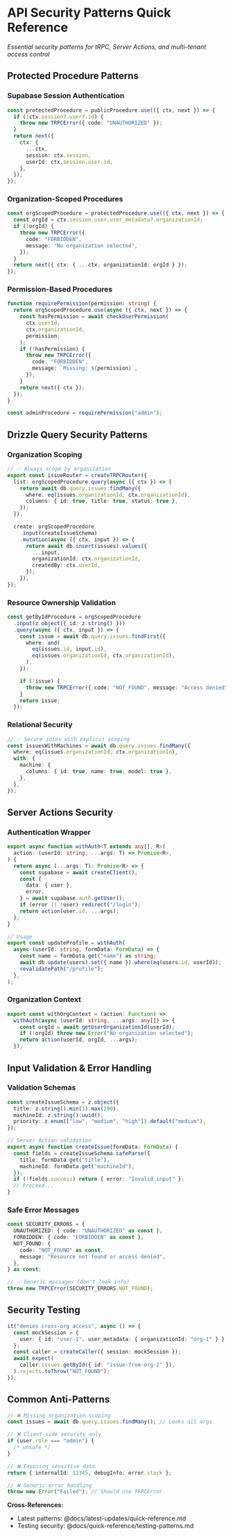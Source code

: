 # API Security Patterns Quick Reference

_Essential security patterns for tRPC, Server Actions, and multi-tenant access control_

## Protected Procedure Patterns

### Supabase Session Authentication

```typescript
const protectedProcedure = publicProcedure.use(({ ctx, next }) => {
  if (!ctx.session?.user?.id) {
    throw new TRPCError({ code: "UNAUTHORIZED" });
  }
  return next({
    ctx: {
      ...ctx,
      session: ctx.session,
      userId: ctx.session.user.id,
    },
  });
});
```

### Organization-Scoped Procedures

```typescript
const orgScopedProcedure = protectedProcedure.use(({ ctx, next }) => {
  const orgId = ctx.session.user.user_metadata?.organizationId;
  if (!orgId) {
    throw new TRPCError({
      code: "FORBIDDEN",
      message: "No organization selected",
    });
  }
  return next({ ctx: { ...ctx, organizationId: orgId } });
});
```

### Permission-Based Procedures

```typescript
function requirePermission(permission: string) {
  return orgScopedProcedure.use(async ({ ctx, next }) => {
    const hasPermission = await checkUserPermission(
      ctx.userId,
      ctx.organizationId,
      permission,
    );
    if (!hasPermission) {
      throw new TRPCError({
        code: "FORBIDDEN",
        message: `Missing: ${permission}`,
      });
    }
    return next({ ctx });
  });
}

const adminProcedure = requirePermission("admin");
```

## Drizzle Query Security Patterns

### Organization Scoping

```typescript
// ✅ Always scope by organization
export const issueRouter = createTRPCRouter({
  list: orgScopedProcedure.query(async ({ ctx }) => {
    return await db.query.issues.findMany({
      where: eq(issues.organizationId, ctx.organizationId),
      columns: { id: true, title: true, status: true },
    });
  }),

  create: orgScopedProcedure
    .input(createIssueSchema)
    .mutation(async ({ ctx, input }) => {
      return await db.insert(issues).values({
        ...input,
        organizationId: ctx.organizationId,
        createdBy: ctx.userId,
      });
    }),
});
```

### Resource Ownership Validation

```typescript
const getByIdProcedure = orgScopedProcedure
  .input(z.object({ id: z.string() }))
  .query(async ({ ctx, input }) => {
    const issue = await db.query.issues.findFirst({
      where: and(
        eq(issues.id, input.id),
        eq(issues.organizationId, ctx.organizationId),
      ),
    });

    if (!issue) {
      throw new TRPCError({ code: "NOT_FOUND", message: "Access denied" });
    }
    return issue;
  });
```

### Relational Security

```typescript
// ✅ Secure joins with explicit scoping
const issuesWithMachines = await db.query.issues.findMany({
  where: eq(issues.organizationId, ctx.organizationId),
  with: {
    machine: {
      columns: { id: true, name: true, model: true },
    },
  },
});
```

## Server Actions Security

### Authentication Wrapper

```typescript
export async function withAuth<T extends any[], R>(
  action: (userId: string, ...args: T) => Promise<R>,
) {
  return async (...args: T): Promise<R> => {
    const supabase = await createClient();
    const {
      data: { user },
      error,
    } = await supabase.auth.getUser();
    if (error || !user) redirect("/login");
    return action(user.id, ...args);
  };
}

// Usage
export const updateProfile = withAuth(
  async (userId: string, formData: FormData) => {
    const name = formData.get("name") as string;
    await db.update(users).set({ name }).where(eq(users.id, userId));
    revalidatePath("/profile");
  },
);
```

### Organization Context

```typescript
export const withOrgContext = (action: Function) =>
  withAuth(async (userId: string, ...args: any[]) => {
    const orgId = await getUserOrganizationId(userId);
    if (!orgId) throw new Error("No organization selected");
    return action(userId, orgId, ...args);
  });
```

## Input Validation & Error Handling

### Validation Schemas

```typescript
const createIssueSchema = z.object({
  title: z.string().min(1).max(200),
  machineId: z.string().uuid(),
  priority: z.enum(["low", "medium", "high"]).default("medium"),
});

// Server Action validation
export async function createIssue(formData: FormData) {
  const fields = createIssueSchema.safeParse({
    title: formData.get("title"),
    machineId: formData.get("machineId"),
  });
  if (!fields.success) return { error: "Invalid input" };
  // Proceed...
}
```

### Safe Error Messages

```typescript
const SECURITY_ERRORS = {
  UNAUTHORIZED: { code: "UNAUTHORIZED" as const },
  FORBIDDEN: { code: "FORBIDDEN" as const },
  NOT_FOUND: {
    code: "NOT_FOUND" as const,
    message: "Resource not found or access denied",
  },
} as const;

// ✅ Generic messages (don't leak info)
throw new TRPCError(SECURITY_ERRORS.NOT_FOUND);
```

## Security Testing

```typescript
it("denies cross-org access", async () => {
  const mockSession = {
    user: { id: "user-1", user_metadata: { organizationId: "org-1" } },
  };
  const caller = createCaller({ session: mockSession });
  await expect(
    caller.issues.getById({ id: "issue-from-org-2" }),
  ).rejects.toThrow("NOT_FOUND");
});
```

## Common Anti-Patterns

```typescript
// ❌ Missing organization scoping
const issues = await db.query.issues.findMany(); // Leaks all orgs

// ❌ Client-side security only
if (user.role === "admin") {
  /* unsafe */
}

// ❌ Exposing sensitive data
return { internalId: 12345, debugInfo: error.stack };

// ❌ Generic error handling
throw new Error("Failed"); // Should use TRPCError
```

**Cross-References:**

- Latest patterns: @docs/latest-updates/quick-reference.md
- Testing security: @docs/quick-reference/testing-patterns.md
